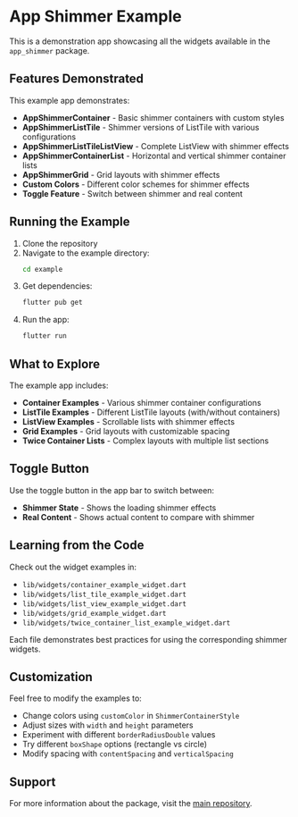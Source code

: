 # App Shimmer Example

This is a demonstration app showcasing all the widgets available in the `app_shimmer` package.

## Features Demonstrated

This example app demonstrates:

- **AppShimmerContainer** - Basic shimmer containers with custom styles
- **AppShimmerListTile** - Shimmer versions of ListTile with various configurations
- **AppShimmerListTileListView** - Complete ListView with shimmer effects
- **AppShimmerContainerList** - Horizontal and vertical shimmer container lists
- **AppShimmerGrid** - Grid layouts with shimmer effects
- **Custom Colors** - Different color schemes for shimmer effects
- **Toggle Feature** - Switch between shimmer and real content

## Running the Example

1. Clone the repository
2. Navigate to the example directory:
   ```bash
   cd example
   ```
3. Get dependencies:
   ```bash
   flutter pub get
   ```
4. Run the app:
   ```bash
   flutter run
   ```

## What to Explore

The example app includes:

- **Container Examples** - Various shimmer container configurations
- **ListTile Examples** - Different ListTile layouts (with/without containers)
- **ListView Examples** - Scrollable lists with shimmer effects
- **Grid Examples** - Grid layouts with customizable spacing
- **Twice Container Lists** - Complex layouts with multiple list sections

## Toggle Button

Use the toggle button in the app bar to switch between:
- **Shimmer State** - Shows the loading shimmer effects
- **Real Content** - Shows actual content to compare with shimmer

## Learning from the Code

Check out the widget examples in:
- `lib/widgets/container_example_widget.dart`
- `lib/widgets/list_tile_example_widget.dart`
- `lib/widgets/list_view_example_widget.dart`
- `lib/widgets/grid_example_widget.dart`
- `lib/widgets/twice_container_list_example_widget.dart`

Each file demonstrates best practices for using the corresponding shimmer widgets.

## Customization

Feel free to modify the examples to:
- Change colors using `customColor` in `ShimmerContainerStyle`
- Adjust sizes with `width` and `height` parameters
- Experiment with different `borderRadiusDouble` values
- Try different `boxShape` options (rectangle vs circle)
- Modify spacing with `contentSpacing` and `verticalSpacing`

## Support

For more information about the package, visit the [main repository](https://github.com/cristiancamilo070/App-Shimmer).
